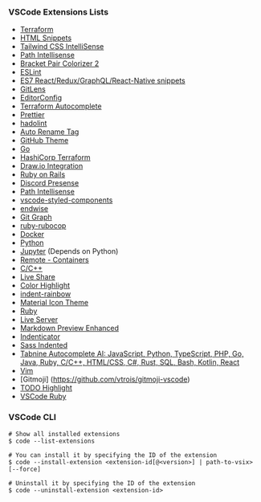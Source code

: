 ### VSCode Extensions Lists

- [Terraform](https://github.com/4ops/vscode-language-terraform)
- [HTML Snippets](https://github.com/abusaidm/html-snippets)
- [Tailwind CSS IntelliSense](https://github.com/tailwindlabs/tailwindcss-intellisense)
- [Path Intellisense](https://github.com/ChristianKohler/PathIntellisense)
- [Bracket Pair Colorizer 2](https://github.com/CoenraadS/Bracket-Pair-Colorizer-2)
- [ESLint](https://github.com/Microsoft/vscode-eslint)
- [ES7 React/Redux/GraphQL/React-Native snippets](https://github.com/dsznajder/vscode-es7-javascript-react-snippets)
- [GitLens](https://github.com/eamodio/vscode-gitlens)
- [EditorConfig](https://github.com/editorconfig/editorconfig-vscode)
- [Terraform Autocomplete](https://github.com/erd0s/terraform-autocomplete)
- [Prettier](https://github.com/prettier/prettier-vscode)
- [hadolint](https://github.com/ExiaSR/vscode-hadolint)
- [Auto Rename Tag](https://github.com/formulahendry/vscode-auto-rename-tag)
- [GitHub Theme](https://github.com/primer/github-vscode-theme)
- [Go](https://github.com/golang/vscode-go)
- [HashiCorp Terraform](https://github.com/hashicorp/vscode-terraform)
- [Draw.io Integration](https://github.com/hediet/vscode-drawio)
- [Ruby on Rails](https://github.com/hridoy/rails-vscode)
- [Discord Presense](https://github.com/iCrawl/discord-vscode)
- [Path Intellisense](https://github.com/ChristianKohler/PathIntellisense)
- [vscode-styled-components](https://github.com/styled-components/vscode-styled-components)
- [endwise](https://github.com/kaiwood/vscode-endwise)
- [Git Graph](https://github.com/mhutchie/vscode-git-graph)
- [ruby-rubocop](https://github.com/misogi/vscode-ruby-rubocop)
- [Docker](https://github.com/microsoft/vscode-docker)
- [Python](https://github.com/Microsoft/vscode-python)
- [Jupyter](https://github.com/Microsoft/vscode-jupyter) (Depends on Python)
- [Remote - Containers](https://github.com/microsoft/vscode-remote-release)
- [C/C++](https://github.com/Microsoft/vscode-cpptools)
- [Live Share](https://github.com/MicrosoftDocs/live-share)
- [Color Highlight](https://github.com/egonyans/vscode-ext-color-highlight)
- [indent-rainbow](https://github.com/oderwat/vscode-indent-rainbow)
- [Material Icon Theme](https://github.com/PKief/vscode-material-icon-theme)
- [Ruby](https://github.com/rubyide/vscode-ruby)
- [Live Server](https://github.com/ritwickdey/vscode-live-server)
- [Markdown Preview Enhanced](https://github.com/shd101wyy/vscode-markdown-preview-enhanced)
- [Indenticator](https://github.com/SirTori/indenticator)
- [Sass Indented](https://github.com/TheRealSyler/vscode-sass-indented)
- [Tabnine Autocomplete AI: JavaScript, Python, TypeScript, PHP, Go, Java, Ruby, C/C++, HTML/CSS, C#, Rust, SQL, Bash, Kotlin, React](https://github.com/codota/tabnine-vscode)
- [Vim](https://github.com/VSCodeVim/Vim)
- [Gitmoji] (https://github.com/vtrois/gitmoji-vscode)
- [TODO Highlight](https://github.com/wayou/vscode-todo-highlight)
- [VSCode Ruby](https://github.com/rubyide/vscode-ruby)

### VSCode CLI

```
# Show all installed extensions
$ code --list-extensions

# You can install it by specifying the ID of the extension
$ code --install-extension <extension-id[@<version>] | path-to-vsix> [--force]

# Uninstall it by specifying the ID of the extension
$ code --uninstall-extension <extension-id>
```
